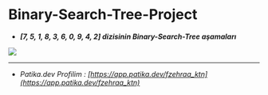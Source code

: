 # Binary-Search-Tree-Project

* ***[7, 5, 1, 8, 3, 6, 0, 9, 4, 2] dizisinin Binary-Search-Tree aşamaları***
 
<img align="center" src="https://user-images.githubusercontent.com/76835943/173200572-28640122-e51e-4a0c-8620-acd0b18e0cf1.png">

***
- *Patika.dev Profilim : [https://app.patika.dev/fzehraa_ktn](https://app.patika.dev/fzehraa_ktn)*
  
